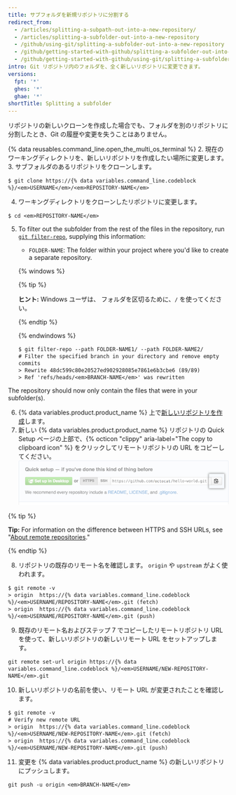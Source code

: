 ```yaml
---
title: サブフォルダを新規リポジトリに分割する
redirect_from:
  - /articles/splitting-a-subpath-out-into-a-new-repository/
  - /articles/splitting-a-subfolder-out-into-a-new-repository
  - /github/using-git/splitting-a-subfolder-out-into-a-new-repository
  - /github/getting-started-with-github/splitting-a-subfolder-out-into-a-new-repository
  - /github/getting-started-with-github/using-git/splitting-a-subfolder-out-into-a-new-repository
intro: Git リポジトリ内のフォルダを、全く新しいリポジトリに変更できます。
versions:
  fpt: '*'
  ghes: '*'
  ghae: '*'
shortTitle: Splitting a subfolder
---
```


リポジトリの新しいクローンを作成した場合でも、フォルダを別のリポジトリに分割したとき、Git の履歴や変更を失うことはありません。

{% data reusables.command_line.open_the_multi_os_terminal %}
2. 現在のワーキングディレクトリを、新しいリポジトリを作成したい場所に変更します。
3. サブフォルダのあるリポジトリをクローンします。
  ```shell
  $ git clone https://{% data variables.command_line.codeblock %}/<em>USERNAME</em>/<em>REPOSITORY-NAME</em>
  ```
4. ワーキングディレクトリをクローンしたリポジトリに変更します。
  ```shell
  $ cd <em>REPOSITORY-NAME</em>
  ```
5. To filter out the subfolder from the rest of the files in the repository, run [`git filter-repo`](https://github.com/newren/git-filter-repo), supplying this information:
    - `FOLDER-NAME`: The folder within your project where you'd like to create a separate repository.

    {% windows %}

      {% tip %}

      **ヒント:** Windows ユーザは、 フォルダを区切るために、`/` を使ってください。

      {% endtip %}

    {% endwindows %}

    ```shell
    $ git filter-repo --path FOLDER-NAME1/ --path FOLDER-NAME2/
    # Filter the specified branch in your directory and remove empty commits
    > Rewrite 48dc599c80e20527ed902928085e7861e6b3cbe6 (89/89)
    > Ref 'refs/heads/<em>BRANCH-NAME</em>' was rewritten
    ```
  The repository should now only contain the files that were in your subfolder(s).

6. {% data variables.product.product_name %} 上で[新しいリポジトリを作成](/articles/creating-a-new-repository/)します。
7. 新しい {% data variables.product.product_name %} リポジトリの Quick Setup ページの上部で、{% octicon "clippy" aria-label="The copy to clipboard icon" %} をクリックしてリモートリポジトリの URL をコピーしてください。 ![リモートリポジトリの URL フィールドのコピー](/assets/images/help/repository/copy-remote-repository-url-quick-setup.png)

  {% tip %}

  **Tip:** For information on the difference between HTTPS and SSH URLs, see "[About remote repositories](/github/getting-started-with-github/about-remote-repositories)."

  {% endtip %}

8. リポジトリの既存のリモート名を確認します。 `origin` や `upstream` がよく使われます。
  ```shell
  $ git remote -v
  > origin  https://{% data variables.command_line.codeblock %}/<em>USERNAME/REPOSITORY-NAME</em>.git (fetch)
  > origin  https://{% data variables.command_line.codeblock %}/<em>USERNAME/REPOSITORY-NAME</em>.git (push)
  ```

9. 既存のリモート名およびステップ 7 でコピーしたリモートリポジトリ URL を使って、新しいリポジトリの新しいリモート URL をセットアップします。
  ```shell
  git remote set-url origin https://{% data variables.command_line.codeblock %}/<em>USERNAME/NEW-REPOSITORY-NAME</em>.git
  ```
10. 新しいリポジトリの名前を使い、リモート URL が変更されたことを確認します。
  ```shell
  $ git remote -v
  # Verify new remote URL
  > origin  https://{% data variables.command_line.codeblock %}/<em>USERNAME/NEW-REPOSITORY-NAME</em>.git (fetch)
  > origin  https://{% data variables.command_line.codeblock %}/<em>USERNAME/NEW-REPOSITORY-NAME</em>.git (push)
  ```
11. 変更を {% data variables.product.product_name %} の新しいリポジトリにプッシュします。
  ```shell
  git push -u origin <em>BRANCH-NAME</em>
  ```
